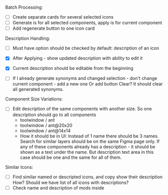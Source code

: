 Batch Processing:
- [ ] Create separate cards for several selected icons
- [ ] Generate is for all selected components, apply is for current component
- [ ] Add regenerate button to one icon card

Description Handling:
- [ ] Must have option should be checked by default: description of an icon
- [x] After Applying - show updated description with ability to edit it
- [x] Current description should be editable from the beginning

- [ ] If I already generate synonyms and changed selection - don't change current component - add a new one
Or add button Clear? It should clear all generated synonyms.

Component Size Variations:
- [ ] Edit description of the same components with another size. So one description should go to all components
    - toolwindow / ant
    - toolwindow / ant@20x20 
    - toolwindow / ant@14x14
    - How it should be in UI: Instead of 1 name there should be 3 names. Search for similar layers should be on the same Figma page only. If any of these components already has a description - it should be shown as a text under the name. But description text area in this case should be one and the same for all of them.

Similar Icons:
- [ ] Find similar named or descripted icons, and copy show their description
How? Should we have list of all icons with descriptions?
- [ ] Check name and description of mods inside